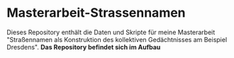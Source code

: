 # Masterarbeit-Strassennamen
Dieses Repository enthält die Daten und Skripte für meine Masterarbeit "Straßennamen als Konstruktion des kollektiven Gedächtnisses am Beispiel Dresdens".
**Das Repository befindet sich im Aufbau**

